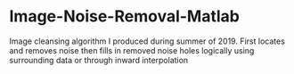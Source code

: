 # Image-Noise-Removal-Matlab

Image cleansing algorithm I produced during summer of 2019. First locates and removes noise then fills in removed noise holes logically using surrounding data or through inward interpolation
